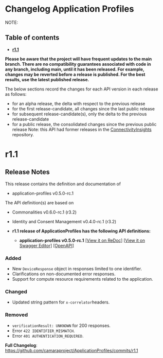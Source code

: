 # Changelog Application Profiles

NOTE:

## Table of contents

- **[r1.1](#r11)**

**Please be aware that the project will have frequent updates to the main branch. There are no compatibility guarantees associated with code in any branch, including main, until it has been released. For example, changes may be reverted before a release is published. For the best results, use the latest published release.**

The below sections record the changes for each API version in each release as follows:

* for an alpha release, the delta with respect to the previous release
* for the first release-candidate, all changes since the last public release
* for subsequent release-candidate(s), only the delta to the previous release-candidate
* for a public release, the consolidated changes since the previous public release
Note: this API had former releases in the [ConnectivityInsights](https://github.com/camaraproject/ConnectivityInsights/releases) repository.
# r1.1
## Release Notes

This release contains the definition and documentation of
* application-profiles v0.5.0-rc.1

The API definition(s) are based on
* Commonalities v0.6.0-rc.1 (r3.2)
* Identity and Consent Management v0.4.0-rc.1 (r3.2)

*  **r1.1 release of ApplicationProfiles has the following API definitions:**

    *  **application-profiles v0.5.0-rc.1**
    [[View it on ReDoc]](https://redocly.github.io/redoc/?url=https://raw.githubusercontent.com/camaraproject/ApplicationProfiles/r1.1/code/API_definitions/application-profiles.yaml&nocors)
    [[View it on Swagger Editor]](https://camaraproject.github.io/swagger-ui/?url=https://raw.githubusercontent.com/camaraproject/ApplicationProfiles/r1.1/code/API_definitions/application-profiles.yaml)
    [[OpenAPI]](https://raw.githubusercontent.com/camaraproject/ApplicationProfiles/r1.1/code/API_definitions/application-profiles.yaml)


### Added

* New `DeviceResponse` object in responses limited to one identifier.
* Clarifications on non-documented error responses.
* Support for compute resource requirements related to the application.

### Changed

* Updated string pattern for `x-correlator`headers.

### Removed

* `verificationResult: UNKNOWN` for 200 responses.
* Error `422 IDENTIFIER_MISMATCH`.
* Error `401 AUTHENTICATION_REQUIRED`.

**Full Changelog**: https://github.com/camaraproject/ApplicationProfiles/commits/r1.1
